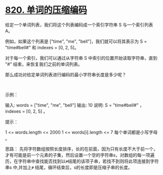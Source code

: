 # [820. 单词的压缩编码](https://leetcode-cn.com/problems/short-encoding-of-words/)
给定一个单词列表，我们将这个列表编码成一个索引字符串 S 与一个索引列表 A。

例如，如果这个列表是 ["time", "me", "bell"]，我们就可以将其表示为 S = "time#bell#" 和 indexes = [0, 2, 5]。

对于每一个索引，我们可以通过从字符串 S 中索引的位置开始读取字符串，直到 "#" 结束，来恢复我们之前的单词列表。

那么成功对给定单词列表进行编码的最小字符串长度是多少呢？

 

示例：

输入: words = ["time", "me", "bell"]
输出: 10
说明: S = "time#bell#" ， indexes = [0, 2, 5] 。
 

提示：

1 <= words.length <= 2000
1 <= words[i].length <= 7
每个单词都是小写字母 。

思路：
先将字符数组按照长度排序，长的在前面，因为只有长度不大于前一个，才有可能是前一个元素的子集，然后设置一个空的字符串s，对数组的每一项遍历，在字符串中查找能否找到以`#`结尾的该项子串，若找不到则将此项连接到字符串s 中,并加上`#` 结尾，循环结束后，s的长度即是压缩子串的长度。